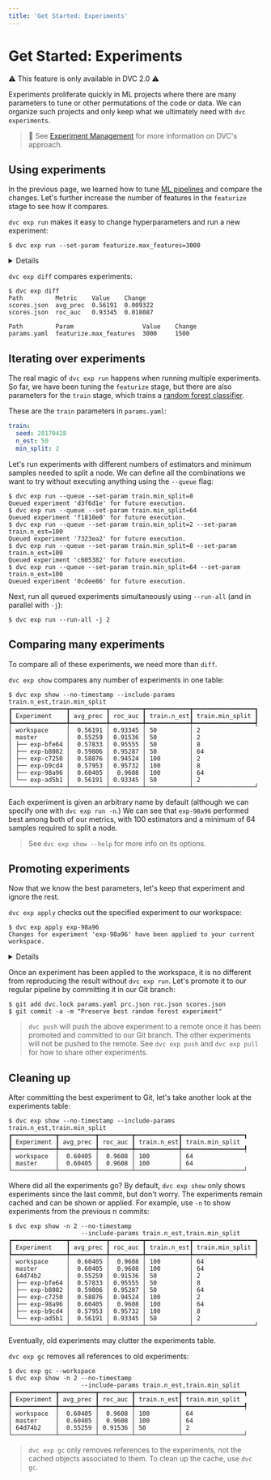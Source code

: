 ```yaml
---
title: 'Get Started: Experiments'
---
```


# Get Started: Experiments

⚠️ This feature is only available in DVC 2.0 ⚠️

<abbr>Experiments</abbr> proliferate quickly in ML projects where there are many parameters
to tune or other permutations of the code or data. We can organize such projects
and only keep what we ultimately need with `dvc experiments`.

> 📖 See [Experiment Management](/doc/user-guide/experiment-management) for more
> information on DVC's approach.

## Using experiments

In the previous page, we learned how to tune
[ML pipelines](/doc/tutorials/get-started/ml-pipeline) and compare the changes.
Let's further increase the number of features in the `featurize` stage to see
how it compares.

`dvc exp run` makes it easy to change <abbr>hyperparameters</abbr> and run a new
experiment:

```dvc
$ dvc exp run --set-param featurize.max_features=3000
```

<details>

### 💡 Expand to see what this command does.

`dvc exp run` is similar to `dvc repro` but with some added conveniences for
running experiments. The `--set-param` (or `-S`) flag sets the values for
[parameters](/doc/command-reference/params) as a shortcut to editing
`params.yaml`.

Check that the `featurize.max_features` value has been updated in `params.yaml`:

```diff
 featurize:
-  max_features: 1500
+  max_features: 3000
```

Any edits to dependencies (parameters, source code, data) will be reflected in
the experiment run.

</details>

`dvc exp diff` compares experiments:

```dvc
$ dvc exp diff
Path         Metric    Value    Change
scores.json  avg_prec  0.56191  0.009322
scores.json  roc_auc   0.93345  0.018087

Path         Param                   Value    Change
params.yaml  featurize.max_features  3000     1500
```

## Iterating over experiments

The real magic of `dvc exp run` happens when running multiple experiments. So
far, we have been tuning the `featurize` stage, but there are also parameters
for the `train` stage, which trains a
[random forest classifier](https://scikit-learn.org/stable/modules/generated/sklearn.ensemble.RandomForestClassifier.html).

These are the `train` parameters in `params.yaml`:

```yaml
train:
  seed: 20170428
  n_est: 50
  min_split: 2
```

Let's run experiments with different numbers of estimators and minimum samples
needed to split a node. We can define all the combinations we want to try
without executing anything using the `--queue` flag:

```dvc
$ dvc exp run --queue --set-param train.min_split=8
Queued experiment 'd3f6d1e' for future execution.
$ dvc exp run --queue --set-param train.min_split=64
Queued experiment 'f1810e0' for future execution.
$ dvc exp run --queue --set-param train.min_split=2 --set-param train.n_est=100
Queued experiment '7323ea2' for future execution.
$ dvc exp run --queue --set-param train.min_split=8 --set-param train.n_est=100
Queued experiment 'c605382' for future execution.
$ dvc exp run --queue --set-param train.min_split=64 --set-param train.n_est=100
Queued experiment '0cdee86' for future execution.
```

Next, run all queued experiments simultaneously using `--run-all` (and in
parallel with `-j`):

```dvc
$ dvc exp run --run-all -j 2
```

## Comparing many experiments

To compare all of these experiments, we need more than `diff`.

`dvc exp show` compares any number of experiments in one table:

```dvc
$ dvc exp show --no-timestamp --include-params train.n_est,train.min_split
┏━━━━━━━━━━━━━━━┳━━━━━━━━━━┳━━━━━━━━━┳━━━━━━━━━━━━┳━━━━━━━━━━━━━━━━━┓
┃ Experiment    ┃ avg_prec ┃ roc_auc ┃ train.n_est┃ train.min_split ┃
┡━━━━━━━━━━━━━━━╇━━━━━━━━━━╇━━━━━━━━━╇━━━━━━━━━━━━╇━━━━━━━━━━━━━━━━━┩
│ workspace     │  0.56191 │ 0.93345 │ 50         │ 2
│ master        │  0.55259 │ 0.91536 │ 50         │ 2
│ ├── exp-bfe64 │  0.57833 │ 0.95555 │ 50         │ 8
│ ├── exp-b8082 │  0.59806 │ 0.95287 │ 50         │ 64
│ ├── exp-c7250 │  0.58876 │ 0.94524 │ 100        │ 2
│ ├── exp-b9cd4 │  0.57953 │ 0.95732 │ 100        │ 8
│ ├── exp-98a96 │  0.60405 │  0.9608 │ 100        │ 64
│ └── exp-ad5b1 │  0.56191 │ 0.93345 │ 50         │ 2
└───────────────┴──────────┴─────────┴────────────┴─────────────────┘
```

Each experiment is given an arbitrary name by default (although we can specify
one with `dvc exp run -n`.) We can see that `exp-98a96` performed best among
both of our metrics, with 100 estimators and a minimum of 64 samples required to
split a node.

> See `dvc exp show --help` for more info on its options.

## Promoting experiments

Now that we know the best parameters, let's keep that experiment and ignore the
rest.

`dvc exp apply` checks out the specified experiment to our workspace:

```dvc
$ dvc exp apply exp-98a96
Changes for experiment 'exp-98a96' have been applied to your current workspace.
```

<details>

### 💡 Expand to see what this command does.

`dvc exp apply` is similar to `dvc checkout` but it works with experiments that
have not been manually committed to the Git repo. DVC tracks everything in the
pipeline for each experiment (parameters, metrics, dependencies, and outputs)
and can later retrieve it as needed.

Check that `scores.json` reflects the scores in the table above:

```json
{ "avg_prec": 0.6040544652105823, "roc_auc": 0.9608017142900953 }
```

</details>

Once an experiment has been applied to the workspace, it is no different from
reproducing the result without `dvc exp run`. Let's promote it to our regular
pipeline by committing it in our Git branch:

```dvc
$ git add dvc.lock params.yaml prc.json roc.json scores.json
$ git commit -a -m "Preserve best random forest experiment"
```

> `dvc push` will push the above experiment to a remote once it has been
> promoted and committed to our Git branch. The other experiments will not be
> pushed to the remote. See `dvc exp push` and `dvc exp pull` for how to share
> other experiments.

## Cleaning up

After committing the best experiment to Git, let's take another look at the
experiments table:

```dvc
$ dvc exp show --no-timestamp --include-params train.n_est,train.min_split
┏━━━━━━━━━━━━┳━━━━━━━━━━┳━━━━━━━━━┳━━━━━━━━━━━━┳━━━━━━━━━━━━━━━━━┓
┃ Experiment ┃ avg_prec ┃ roc_auc ┃ train.n_est┃ train.min_split
┡━━━━━━━━━━━━╇━━━━━━━━━━╇━━━━━━━━━╇━━━━━━━━━━━━╇━━━━━━━━━━━━━━━━━┩
│ workspace  │  0.60405 │  0.9608 │ 100        │ 64
│ master     │  0.60405 │  0.9608 │ 100        │ 64
└────────────┴──────────┴─────────┴────────────┴─────────────────┘
```

Where did all the experiments go? By default, `dvc exp show` only shows
experiments since the last commit, but don't worry. The experiments remain
cached and can be shown or applied. For example, use `-n` to show experiments
from the previous n commits:

```dvc
$ dvc exp show -n 2 --no-timestamp
                    --include-params train.n_est,train.min_split
┏━━━━━━━━━━━━━━━┳━━━━━━━━━━┳━━━━━━━━━┳━━━━━━━━━━━━┳━━━━━━━━━━━━━━━━━┓
┃ Experiment    ┃ avg_prec ┃ roc_auc ┃ train.n_est┃ train.min_split ┃
┡━━━━━━━━━━━━━━━╇━━━━━━━━━━╇━━━━━━━━━╇━━━━━━━━━━━━╇━━━━━━━━━━━━━━━━━┩
│ workspace     │  0.60405 │  0.9608 │ 100        │ 64
│ master        │  0.60405 │  0.9608 │ 100        │ 64
│ 64d74b2       │  0.55259 │ 0.91536 │ 50         │ 2
│ ├── exp-bfe64 │  0.57833 │ 0.95555 │ 50         │ 8
│ ├── exp-b8082 │  0.59806 │ 0.95287 │ 50         │ 64
│ ├── exp-c7250 │  0.58876 │ 0.94524 │ 100        │ 2
│ ├── exp-98a96 │  0.60405 │  0.9608 │ 100        │ 64
│ ├── exp-b9cd4 │  0.57953 │ 0.95732 │ 100        │ 8
│ └── exp-ad5b1 │  0.56191 │ 0.93345 │ 50         │ 2
└───────────────┴──────────┴─────────┴────────────┴─────────────────┘
```

Eventually, old experiments may clutter the experiments table.

`dvc exp gc` removes all references to old experiments:

```dvc
$ dvc exp gc --workspace
$ dvc exp show -n 2 --no-timestamp
                    --include-params train.n_est,train.min_split
┏━━━━━━━━━━━━┳━━━━━━━━━━┳━━━━━━━━━┳━━━━━━━━━━━━┳━━━━━━━━━━━━━━━━━┓
┃ Experiment ┃ avg_prec ┃ roc_auc ┃ train.n_est┃ train.min_split
┡━━━━━━━━━━━━╇━━━━━━━━━━╇━━━━━━━━━╇━━━━━━━━━━━━╇━━━━━━━━━━━━━━━━━┩
│ workspace  │  0.60405 │  0.9608 │ 100        │ 64
│ master     │  0.60405 │  0.9608 │ 100        │ 64
│ 64d74b2    │  0.55259 │ 0.91536 │ 50         │ 2
└────────────┴──────────┴─────────┴────────────┴─────────────────┘
```

> `dvc exp gc` only removes references to the experiments, not the cached
> objects associated to them. To clean up the cache, use `dvc gc`.
